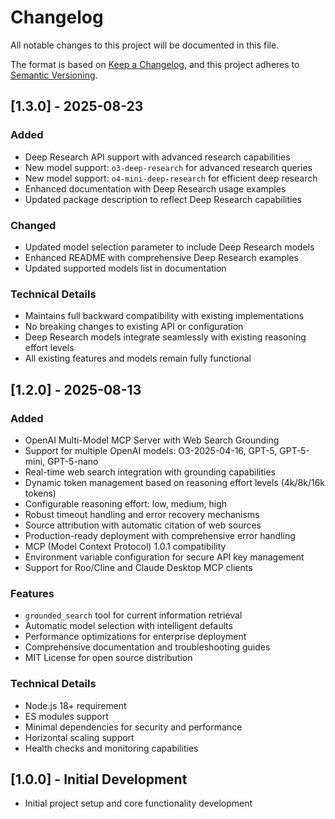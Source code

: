 # Changelog

All notable changes to this project will be documented in this file.

The format is based on [Keep a Changelog](https://keepachangelog.com/en/1.0.0/),
and this project adheres to [Semantic Versioning](https://semver.org/spec/v2.0.0.html).

## [1.3.0] - 2025-08-23

### Added
- Deep Research API support with advanced research capabilities
- New model support: `o3-deep-research` for advanced research queries
- New model support: `o4-mini-deep-research` for efficient deep research
- Enhanced documentation with Deep Research usage examples
- Updated package description to reflect Deep Research capabilities

### Changed
- Updated model selection parameter to include Deep Research models
- Enhanced README with comprehensive Deep Research examples
- Updated supported models list in documentation

### Technical Details
- Maintains full backward compatibility with existing implementations
- No breaking changes to existing API or configuration
- Deep Research models integrate seamlessly with existing reasoning effort levels
- All existing features and models remain fully functional

## [1.2.0] - 2025-08-13

### Added
- OpenAI Multi-Model MCP Server with Web Search Grounding
- Support for multiple OpenAI models: O3-2025-04-16, GPT-5, GPT-5-mini, GPT-5-nano
- Real-time web search integration with grounding capabilities
- Dynamic token management based on reasoning effort levels (4k/8k/16k tokens)
- Configurable reasoning effort: low, medium, high
- Robust timeout handling and error recovery mechanisms
- Source attribution with automatic citation of web sources
- Production-ready deployment with comprehensive error handling
- MCP (Model Context Protocol) 1.0.1 compatibility
- Environment variable configuration for secure API key management
- Support for Roo/Cline and Claude Desktop MCP clients

### Features
- `grounded_search` tool for current information retrieval
- Automatic model selection with intelligent defaults
- Performance optimizations for enterprise deployment
- Comprehensive documentation and troubleshooting guides
- MIT License for open source distribution

### Technical Details
- Node.js 18+ requirement
- ES modules support
- Minimal dependencies for security and performance
- Horizontal scaling support
- Health checks and monitoring capabilities

## [1.0.0] - Initial Development
- Initial project setup and core functionality development